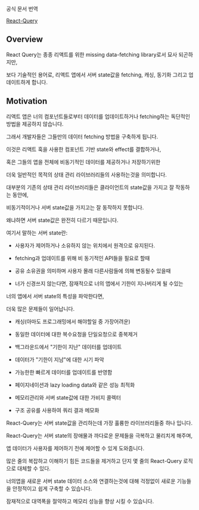 
공식 문서 번역

<a href="https://papago.naver.com/?sk=en&tk=ko&hn=0&st=If%20you%25%2339re%20not%20overwhelmed%20by%20that%20list%2C%20then%20that%20must%20mean%20that%20you%25%2339ve%20probably%20solved%20all%20of%20your%20server%20state%20problems%20already%20and%20deserve%20an%20award.%20However%2C%20if%20you%20are%20like%20a%20vast%20majority%20of%20peop">React-Query</a>

## Overview

React Query는 종종 리액트를 위한 missing data-fetching library로서 묘사 되곤하지만,

보다 기술적인 용어로, 리액트 앱에서 서버 state값을 fetching, 캐싱, 동기화 그리고 업데이트하게 합니다.

## Motivation

리액트 앱은 너의 컴포넌트들로부터 데이터를 업데이트하거나 fetching하는 독단적인 방법을 제공하지 않습니다.

그래서 개발자들은 그들만의 데이터 fetching 방법을 구축하게 됩니다.

이것은 리액트 훅을 사용한 컴포넌트 기반 state와 effect를 결합하거나, 

혹은 그들의 앱을 전체에 비동기적인 데이터를 제공하거나 저장하기위한 

더욱 일반적인 목적의 상태 관리 라이브러리들의 사용하는것을 의미합니다.

대부분의 기존의 상태 관리 라이브러리들은 클라이언트의 state값을 가지고 잘 작동하는 동안에, 

비동기적이거나 서버 state값을 가지고는 잘 동작하지 못합니다.

왜냐하면 서버 state값은 완전히 다르기 때문입니다.

여기서 말하는 서버 state란:

- 사용자가 제어하거나 소유하지 않는 위치에서 원격으로 유지된다.

- fetching과 업데이트를 위해 비 동기적인 API들을 필요로 할때

- 공유 소유권을 의미하며 사용자 몰래 다른사람들에 의해 변동될수 있을때

- 너가 신경쓰지 않는다면, 잠재적으로 너의 앱에서 기한이 지나버리게 될 수있는

너의 앱에서 서버 state의 특성을 파악한다면, 

더욱 많은 문제들이 일어납니다.

 - 캐싱(아마도 프로그래밍에서 해야할일 중 가장어려운)

 - 동일한 데이터에 대한 복수요청을 단일요청으로 중복제거

 - 백그라운드에서 "기한이 지난" 데이터를 업데이트

 - 데이터가 "기한이 지남"에 대한 시기 파악

 - 가능한한 빠르게 데이터를 업데이트를 반영함

 - 페이지네이션과 lazy loading data와 같은 성능 최적화

 - 메모리관리와 서버 state값에 대한 가비지 콜렉터

 - 구조 공유를 사용하여 쿼리 결과 메모화

 React-Query는 서버 state값을 관리하는데 가장 훌륭한 라이브러리들중 하나 입니다.

 React-Query는 서버 state의 장애물과 까다로운 문제들을 극복하고 물리치게 해주며,

 앱 데이터가 사용자를 제어하기 전에 제어할 수 있게 도와줍니다.

 많은 줄의 복잡하고 이해하기 힘든 코드들을 제거하고 단지 몇 줄의 React-Query 로직으로 대체할 수 있다.

 너의앱을 새로운 서버 state 데이터 소스와 연결하는것에 대해 걱정없이 새로운 기능들을 안정적이고 쉽게 구축할 수 있습니다.

 잠재적으로 대역폭을 절약하고 메모리 성능을 향상 시킬 수 있습니다.

 



